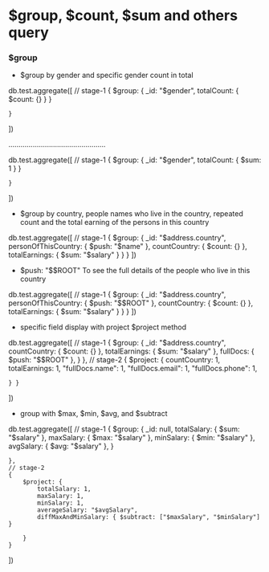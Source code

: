 # $group, $count, $sum and others query 

### $group 

* $group by gender and specific gender count in total 

db.test.aggregate([
    // stage-1
    {
        $group: {
            _id: "$gender",
            totalCount: { $count: {} }
        }

    }
])

................................................

db.test.aggregate([
    // stage-1
    {
        $group: {
            _id: "$gender",
            totalCount: { $sum: 1 }
        }

    }
])

* $group by country, people names who live in the country, repeated count and the total earning of the persons in this country

db.test.aggregate([
    // stage-1
    {
        $group: {
            _id: "$address.country",
            personOfThisCountry: { $push: "$name" },
            countCountry: { $count: {} },
            totalEarnings: { $sum: "$salary" }
        }
    }
])

* $push: "$$ROOT" To see the full details of the people who live in this country

db.test.aggregate([
    // stage-1
    {
        $group: {
            _id: "$address.country",
            personOfThisCountry: { $push: "$$ROOT" },
            countCountry: { $count: {} },
            totalEarnings: { $sum: "$salary" }
        }
    }
])

* specific field display with project $project method 

db.test.aggregate([
    // stage-1
    {
        $group: {
            _id: "$address.country",
            countCountry: { $count: {} },
            totalEarnings: { $sum: "$salary" },
            fullDocs: { $push: "$$ROOT" },
        }
    },
    // stage-2
    { $project: { 
        countCountry: 1,
        totalEarnings: 1,
        "fullDocs.name": 1,
        "fullDocs.email": 1,
        "fullDocs.phone": 1,
        
    } }
])

* group with $max, $min, $avg, and $subtract

db.test.aggregate([
    // stage-1
    {
        $group: {
            _id: null,
            totalSalary: { $sum: "$salary" },
            maxSalary: { $max: "$salary" },
            minSalary: { $min: "$salary" },
            avgSalary: { $avg: "$salary" },
        }

    },
    // stage-2
    {
        $project: {
            totalSalary: 1,
            maxSalary: 1,
            minSalary: 1,
            averageSalary: "$avgSalary",
            diffMaxAndMinSalary: { $subtract: ["$maxSalary", "$minSalary"] }

        }
    }
])